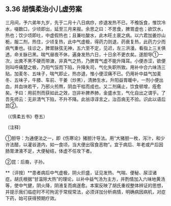 ## 3.36 胡慎柔治小儿虚劳案

三月间，予六弟年九岁，先于二月十八日病痧，疹退发热不已，不飧饭食，惟饮冷水，啜数口，少顷即出，延至三月来报。余思之曰：不思食，脾胃虚也；欲饮水，热也；饮少顷即吐，中虚假热也；且兼吐酸水，此木旺土衰之病。以六君加姜炒山栀，服二剂，热住，少顷复热，此中气虚极，得药力则退，药衰复热，此药力少而病气重也。往诊之，脾胃脉弦无神，五六至不定，见迟，左三洪漫。看指上三关俱透，命关脉已黑。喘气昼夜不休，遍身发热六日，十日余不更衣矣。遂胆导①一次，出粪不黑不硬而带溏，非真气之热，乃脾胃气虚不能升降耳。小便赤涩，欲便则叫呼痛楚之极，乃阳气馁而下陷，升降失司，气化失职所致。用补中合六味汤三贴，加麦冬、五味子，喘气即止，热亦退，惟小便涩痛不已。仍用补中益气加麦冬、五味子，牛膝、车前、干姜（炒黑），清肺生水，升阳益胃暖中，一剂小便出血，并血块若干，乃邪火煎熬，阴血干枯而成也。又二剂痛止，饮食顿增，痊愈矣。予曰：用前剂而获如此之效，岂非补脾养肺，金盛水生，气化自出之谓乎。了吾先师云：无非清气下陷，不升不降。此翁谆谆言之，治百病无不验。识此以语后昆②。

（《慎柔五书》卷五）

〔注释〕

①胆导：为通便法之一，即《伤寒论》猪胆汁导法。用“大猪胆一枚，泻汁，和少许法醋，以灌谷道内，如一食顷，当大便出宿食恶物”。宜于病后、年老或产后因肠胃津液不足，大便秘结，体虚不任攻下者。

②昆：后裔，子孙。

**〔评按〕**患者病后中气虚极，阴火炽盛，证见发热、气喘、便秘、尿涩诸症。胡氏根据“甘温除大热”的理论，以补中益气汤为主方，并酌情加入六味地黄汤等，使中气健，阴火降，阴液复而病遂愈。本案反映了胡氏重视整体辨证的思想，并提示我们临症时不可拘泥于常规常法，必须详加分析病情，明确病因病机，对症下药，始可获得预期疗效。
